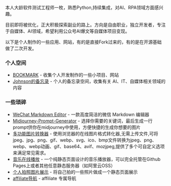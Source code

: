 本人大龄软件测试工程师一枚，熟悉Python,持续集成，对AI、RPA领域方面感兴趣。

目前即将被优化，正大积极探索副业的路上。方向是自由职业，独立开发者，专注于自媒体、AI领域，希望利用公众号AI爆文等自媒体项目变现。

以下是个人制作的一些应用、网站，有的是直接Fork过来的，有的是在开源基础做了二次开发。

### 个人空间
- [BOOKMARK](https://szwnba.github.io/szwnba.github.io/) - 收集个人开发制作的一些小项目、网站
- [Johnson的备忘录](https://szwnba.github.io/affweb/) - 个人的备忘录空间，收集有关 AI、IT、自媒体相关领域的内容

### 一些琐碎
- [WeChat Markdown Editor](https://126.plus/md/) - 一款高度简洁的微信 Markdown 编辑器
- [Midjourney-Prompt-Generator](https://126.plus/Midjourney-Prompt-Generator/prompt.html) - 选择你需要的关键词，最后生成一行prompt供你在midjourney中使用，方便快捷的生成你想要的图片
- [多功能图片转换器](https://126.plus/webp2jpg-online/) - 使用浏览器的在线图片格式转化器,无需上传文件,可将jpeg、jpg、png、gif、webp、svg、ico、bmp文件转换为jpeg、png、webp、webp动画、gif、base64、avif、mozjpeg,提供了多个可自定义选项来满足常见需求。
- [音乐在线播放](https://126.plus/Gmemp/) - 一个纯静态页面设计的音乐播放器，可以完全托管在Github Pages上或者其他任意静态服务器（如阿里云OSS）
- [个人拍照图片展示](https://126.plus/space/) - 将自己拍的一些照片做成一个静态页面展示
- [affiliate导航](https://126.plus/affiliate-bookmark/) - affiliate 专属导航